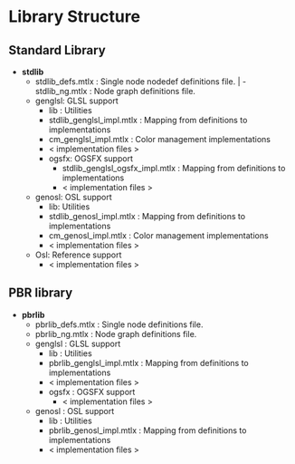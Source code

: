 # Library Structure

## Standard Library
-   **stdlib**
    - stdlib_defs.mtlx : Single node nodedef definitions file.
|   - stdlib_ng.mtlx :  Node graph definitions file.
    -   genglsl: GLSL support
        -   lib : Utilities
        - stdlib_genglsl_impl.mtlx : Mapping from definitions to implementations
        - cm_genglsl_impl.mtlx : Color management implementations
        -   < implementation files >
        -   ogsfx: OGSFX support
            - stdlib_genglsl_ogsfx_impl.mtlx : Mapping from definitions to implementations
            -   < implementation files >
    -   genosl: OSL support
        -   lib: Utilities
        - stdlib_genosl_impl.mtlx : Mapping from definitions to implementations
        - cm_genosl_impl.mtlx : Color management implementations
        -   < implementation files >
    -   Osl: Reference support
        -   < implementation files >

## PBR library
-   **pbrlib**
    - pbrlib_defs.mtlx : Single node definitions file.
    - pbrlib_ng.mtlx : Node graph definitions file.
    -   genglsl : GLSL support
        -   lib : Utilities
        - pbrlib_genglsl_impl.mtlx : Mapping from definitions to implementations
        -   < implementation files >
        -   ogsfx : OGSFX support
            - < implementation files >
    -   genosl : OSL support
        -   lib : Utilities
        - pbrlib_genosl_impl.mtlx : Mapping from definitions to implementations
        -   < implementation files >
